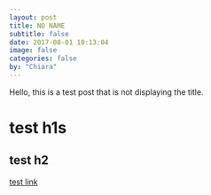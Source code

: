 ```yaml
---
layout: post
title: NO NAME
subtitle: false
date: 2017-08-01 10:13:04
image: false
categories: false
by: "Chiara"
---
```

Hello, this is a test post that is not displaying the title.

# test h1s


## test h2

[test link](http://opencare.cc)
